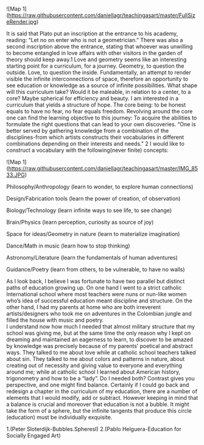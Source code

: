 
![Map 1] (https://raw.githubusercontent.com/daniellagr/teachingasart/master/FullSizeRender.jpg)

It is said that Plato put an inscription at the entrance to his academy, reading: “Let no on enter who is not a geometrician.” There was also a second inscription above the entrance, stating that whoever was unwilling to become entangled in love affairs with other visitors in the garden of theory should keep away.1 Love and geometry seems like an interesting starting point for a curriculum, for a journey. 
Geometry, to question the outside. Love, to question the inside. Fundamentally, an attempt to render visible the infinite interconnections of space, therefore an opportunity to see education or knowledge as a source of infinite possibilities. 
What shape will this curriculum take? Would it be maleable, in relation to a center, to a core? Maybe spherical for efficiency and beauty. I am interested in a curriculum that yields a structure of hope. 
The core being: to be honest equals to have no fear, no fear equals freedom. 
Revolving around the core one can find the learning objective to this journey: To acquire the abilities to formulate the right questions that can lead to your own discoveries. 
“One is better served by gathering knowledge from a combination of the disciplines-from which artists constructs their vocabularies in different combinations depending on their interests and needs." 2
I would like to construct a vocabulary with the following(never finite) concepts:

![Map 1] (https://raw.githubusercontent.com/daniellagr/teachingasart/master/IMG_8533.JPG)

Philosophy/Anthropology (learn to wonder, to explore human connections) 

Design/Fabrication tools (learn the power of creation, of observation) 

Biology/Technology (learn infinite ways to see life, to see change)

Brain/Physics (learn perception, curiosity as source of joy) 

Space for ideas/Geometry in nature (learn to materialize imagination) 

Dance/Math in music (learn how to stop thinking)

Astronomy/Literature (learn the fundamentals of human adventures)

Guidance/Poetry (learn from others, to be vulnerable, to have no walls)


As I look back, I believe I was fortunate to have two parallel but distinct paths of education growing up. On one hand I went to a strict catholic International school where most teachers were nuns or nun-like women who’s idea of successful education meant discipline and structure. On the other hand, I had my parents at home who are both irreverent artists/designers who took me on adventures in the Colombian jungle and filled the house with music and poetry.  
I understand now how much I needed that almost military structure that my school was giving me, but at the same time the only reason why I kept on dreaming and maintained an eagerness to learn, to discover to be amazed by knowledge was precisely because of my parents’ poetical and abstract ways. They talked to me about love while at catholic school teachers talked about sin. They talked to me about colors and patterns in nature, about creating out of necessity and giving value to everyone and everything around me; while at catholic school I learned about American history, trigonometry and how to be a “lady”. Do I needed both? Contrast gives you perspective, and one might find balance. 
Certainly if I could go back and redesign a chapter in the curriculum of my education, there are a number of elements that I would modify, add or subtract. However keeping in mind that a balance is crucial and moreover that education is not a bubble. It might take the form of a sphere, but the infinite tangents that produce this circle (education) must be individually exquisite. 

1.(Peter Sloterdijk-Bubbles.SpheresI)
2.(Pablo Helguera-Education for Socially Engaged Art)

